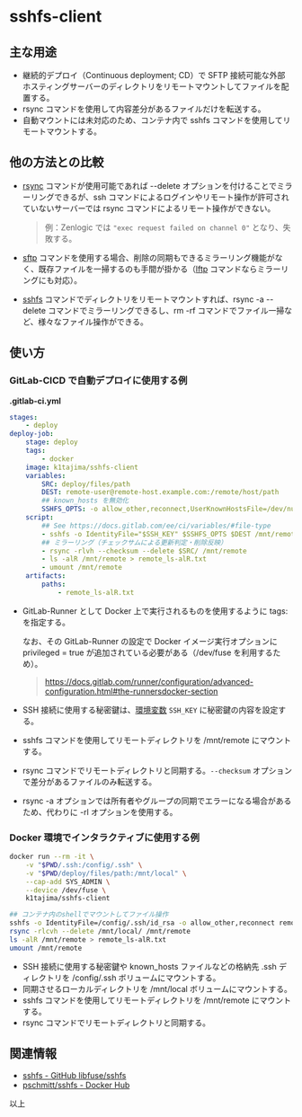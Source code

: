 # sshfs-client

## 主な用途

* 継続的デプロイ（Continuous deployment; CD）で SFTP 接続可能な外部ホスティングサーバーのディレクトリをリモートマウントしてファイルを配置する。
* rsync コマンドを使用して内容差分があるファイルだけを転送する。
* 自動マウントには未対応のため、コンテナ内で sshfs コマンドを使用してリモートマウントする。

## 他の方法との比較

* [rsync][rsync] コマンドが使用可能であれば --delete オプションを付けることでミラーリングできるが、ssh コマンドによるログインやリモート操作が許可されていないサーバーでは rsync コマンドによるリモート操作ができない。

  > 例：Zenlogic では `"exec request failed on channel 0"` となり、失敗する。

* [sftp][sftp] コマンドを使用する場合、削除の同期もできるミラーリング機能がなく、既存ファイルを一掃するのも手間が掛かる（[lftp][lftp] コマンドならミラーリングにも対応）。
* [sshfs][sshfs] コマンドでディレクトリをリモートマウントすれば、rsync -a --delete コマンドでミラーリングできるし、rm -rf コマンドでファイル一掃など、様々なファイル操作ができる。

[rsync]: https://linux.die.net/man/1/rsync
[sftp]: https://linux.die.net/man/1/sftp
[lftp]: https://linux.die.net/man/1/lftp
[sshfs]: https://linux.die.net/man/1/sshfs

## 使い方

### GitLab-CICD で自動デプロイに使用する例

**.gitlab-ci.yml**

```yml
stages:
    - deploy
deploy-job:
    stage: deploy
    tags:
        - docker
    image: k1tajima/sshfs-client
    variables:
        SRC: deploy/files/path
        DEST: remote-user@remote-host.example.com:/remote/host/path
        ## known_hosts を無効化
        SSHFS_OPTS: -o allow_other,reconnect,UserKnownHostsFile=/dev/null,StrictHostKeyChecking=no
    script:
        ## See https://docs.gitlab.com/ee/ci/variables/#file-type
        - sshfs -o IdentityFile="$SSH_KEY" $SSHFS_OPTS $DEST /mnt/remote
        ## ミラーリング（チェックサムによる更新判定・削除反映）
        - rsync -rlvh --checksum --delete $SRC/ /mnt/remote
        - ls -alR /mnt/remote > remote_ls-alR.txt
        - umount /mnt/remote
    artifacts:
        paths:
            - remote_ls-alR.txt
```

* GitLab-Runner として Docker 上で実行されるものを使用するように tags: を指定する。

  なお、その GitLab-Runner の設定で Docker イメージ実行オプションに privileged = true が追加されている必要がある（/dev/fuse を利用するため）。

    > https://docs.gitlab.com/runner/configuration/advanced-configuration.html#the-runnersdocker-section

* SSH 接続に使用する秘密鍵は、[環境変数][file-type-variables] `SSH_KEY` に秘密鍵の内容を設定する。
* sshfs コマンドを使用してリモートディレクトリを /mnt/remote にマウントする。
* rsync コマンドでリモートディレクトリと同期する。`--checksum` オプションで差分があるファイルのみ転送する。
* rsync -a オプションでは所有者やグループの同期でエラーになる場合があるため、代わりに -rl オプションを使用する。

[file-type-variables]: https://docs.gitlab.com/ee/ci/variables/#file-type

### Docker 環境でインタラクティブに使用する例

```bash
docker run --rm -it \
    -v "$PWD/.ssh:/config/.ssh" \
    -v "$PWD/deploy/files/path:/mnt/local" \
    --cap-add SYS_ADMIN \
    --device /dev/fuse \
    k1tajima/sshfs-client

## コンテナ内のshellでマウントしてファイル操作
sshfs -o IdentityFile=/config/.ssh/id_rsa -o allow_other,reconnect remote-user@remote-host.example.com:/remote/host/path /mnt/remote
rsync -rlcvh --delete /mnt/local/ /mnt/remote
ls -alR /mnt/remote > remote_ls-alR.txt
umount /mnt/remote
```

* SSH 接続に使用する秘密鍵や known_hosts ファイルなどの格納先 .ssh ディレクトリを /config/.ssh ボリュームにマウントする。
* 同期させるローカルディレクトリを /mnt/local ボリュームにマウントする。
* sshfs コマンドを使用してリモートディレクトリを /mnt/remote にマウントする。
* rsync コマンドでリモートディレクトリと同期する。

## 関連情報

* [sshfs - GitHub libfuse/sshfs](https://github.com/libfuse/sshfs)
* [pschmitt/sshfs - Docker Hub](https://hub.docker.com/r/pschmitt/sshfs)

以上
